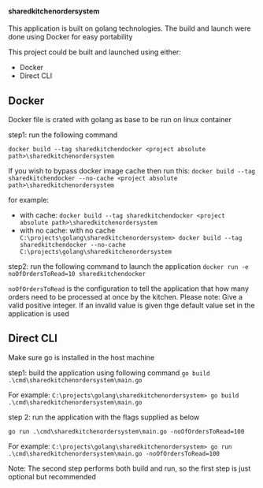 #### sharedkitchenordersystem

This application is built on golang technologies. The build and launch were done using Docker for easy portability

This project could be built and launched using either:
 - Docker
 - Direct CLI

## Docker
Docker file is crated with golang as base to be run on linux container

step1: run the following command

`docker build --tag sharedkitchendocker <project absolute path>\sharedkitchenordersystem`

If you wish to bypass docker image cache then run this:
`docker build --tag sharedkitchendocker --no-cache <project absolute path>\sharedkitchenordersystem`

for example:
 - with cache: `docker build --tag sharedkitchendocker <project absolute path>\sharedkitchenordersystem`
 - with no cache: with no cache` C:\projects\golang\sharedkitchenordersystem> docker build --tag sharedkitchendocker --no-cache C:\projects\golang\sharedkitchenordersystem`

step2: run the following command to launch the application 
`docker run -e noOfOrdersToRead=10 sharedkitchendocker`

`noOfOrdersToRead` is the configuration to tell the application that how many orders need to be processed at once by the kitchen. Please note: Give a valid positive integer. If an invalid value is given thge default value set in the application  is used 

## Direct CLI

Make sure go is installed in the host machine

step1: build the application using  following command
`go build  .\cmd\sharedkitchenordersystem\main.go`

For example: `C:\projects\golang\sharedkitchenordersystem> go build  .\cmd\sharedkitchenordersystem\main.go`

step 2: run the application with the flags supplied as below

`go run .\cmd\sharedkitchenordersystem\main.go -noOfOrdersToRead=100`

For example: 
`C:\projects\golang\sharedkitchenordersystem> go run .\cmd\sharedkitchenordersystem\main.go -noOfOrdersToRead=100`

Note: The second step performs both build and run, so the first step is just optional but recommended

